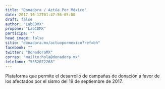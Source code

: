 ```yaml
---
title: "Donadora / Actúa Por México"
date: 2017-10-12T01:47:56-05:00
draft: false
author: "LabCDMX"
propone: "LabCDMX"
participa: ""
head_image: false
sitio: "donadora.mx/actuopormexico?ref=bh"
facebook: ""
twitter: "DonadoraMX"
correo: "mailto:hola@donadora.mx"
telefono: "5552072268"
---
```

Plataforma que permite el desarrollo de campañas de donación a favor de los afectados por el sismo del 19 de septiembre de 2017.
